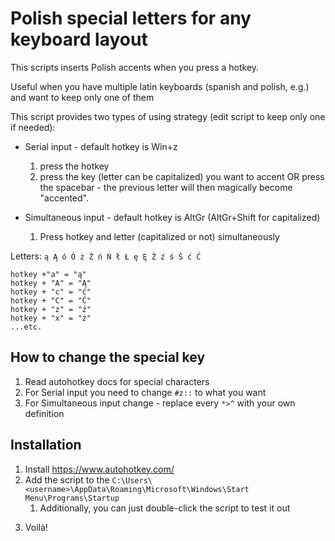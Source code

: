 # Polish special letters for any keyboard layout

This scripts inserts Polish accents when you press a hotkey.

Useful when you have multiple latin keyboards (spanish and polish, e.g.) and want to keep only one of them

This script provides two types of using strategy (edit script to keep only one if needed):

* Serial input - default hotkey is Win+z
    1) press the hotkey
    2) press the key (letter can be capitalized) you want to accent OR press the spacebar - the previous letter will then magically become "accented".

* Simultaneous input - default hotkey is AltGr (AltGr+Shift for capitalized)
    1) Press hotkey and letter (capitalized or not) simultaneously

Letters: `ą Ą ó Ó ż Ż ń Ń ł Ł ę Ę Ź ź ś Ś ć Ć`

```
hotkey +"a" = "ą"
hotkey + "A" = "Ą"
hotkey + "c" = "ć"
hotkey + "C" = "Ć"
hotkey + "z" = "ź"
hotkey + "x" = "ż"
...etc.
```

## How to change the special key

1. Read autohotkey docs for special characters
2. For Serial input you need to change `#z::` to what you want
3. For Simultaneous input change - replace every `*>^` with your own definition

## Installation

1) Install https://www.autohotkey.com/
2) Add the script to the `C:\Users\<username>\AppData\Roaming\Microsoft\Windows\Start Menu\Programs\Startup`
    1) Additionally, you can just double-click the script to test it out
3. Voilà!
